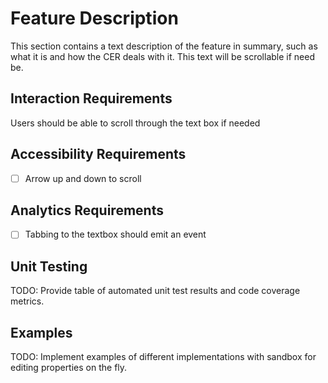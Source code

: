 # Feature Description

This section contains a text description of the feature in summary, such as what it is and how the
CER deals with it. This text will be scrollable if need be.

## Interaction Requirements

Users should be able to scroll through the text box if needed

## Accessibility Requirements

* [ ] Arrow up and down to scroll

## Analytics Requirements

* [ ] Tabbing to the textbox should emit an event

## Unit Testing

TODO: Provide table of automated unit test results and code coverage metrics.

## Examples

TODO: Implement examples of different implementations with sandbox for editing
properties on the fly.

